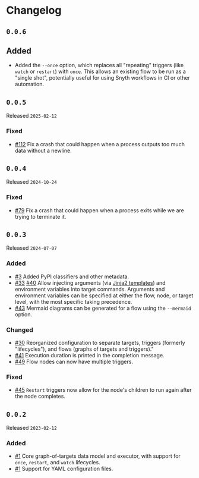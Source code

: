 # Changelog

## `0.0.6`

## Added

- Added the `--once` option, which replaces all "repeating" triggers (like `watch` or `restart`) with `once`.
  This allows an existing flow to be run as a "single shot",
  potentially useful for using Snyth workflows in CI or other automation.

## `0.0.5`

Released `2025-02-12`

### Fixed

- [#112](https://github.com/JoshKarpel/synthesize/pull/112)
  Fix a crash that could happen when a process outputs too much data without a newline.

## `0.0.4`

Released `2024-10-24`

### Fixed

- [#79](https://github.com/JoshKarpel/synthesize/pull/79)
  Fix a crash that could happen when a process exits while we are trying to terminate it.

## `0.0.3`

Released `2024-07-07`

### Added

- [#3](https://github.com/JoshKarpel/synthesize/pull/3) Added PyPI classifiers and other metadata.
- [#33](https://github.com/JoshKarpel/synthesize/pull/33)
  [#40](https://github.com/JoshKarpel/synthesize/pull/40)
  Allow injecting arguments
  (via [Jinja2 templates](https://jinja.palletsprojects.com/))
  and environment variables into target commands.
  Arguments and environment variables can be specified at either
  the flow, node, or target level, with the most specific taking precedence.
- [#43](https://github.com/JoshKarpel/synthesize/pull/43)
  Mermaid diagrams can be generated for a flow using the `--mermaid` option.

### Changed

- [#30](https://github.com/JoshKarpel/synthesize/pull/30)
  Reorganized configuration to separate targets,
  triggers (formerly "lifecycles"),
  and flows (graphs of targets and triggers)."
- [#41](https://github.com/JoshKarpel/synthesize/pull/41)
  Execution duration is printed in the completion message.
- [#49](https://github.com/JoshKarpel/synthesize/pull/49)
  Flow nodes can now have multiple triggers.

### Fixed

- [#45](https://github.com/JoshKarpel/synthesize/pull/45)
  `Restart` triggers now allow for the node's children to run again after the node completes.

## `0.0.2`

Released `2023-02-12`

### Added

- [#1](https://github.com/JoshKarpel/synthesize/pull/1) Core graph-of-targets data model and executor, with support for `once`, `restart`, and `watch` lifecycles.
- [#1](https://github.com/JoshKarpel/synthesize/pull/1) Support for YAML configuration files.

